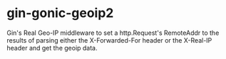 # gin-gonic-geoip2
Gin's Real Geo-IP middleware to set a http.Request's RemoteAddr to the results of parsing either the X-Forwarded-For header or the X-Real-IP header and get the geoip data.
